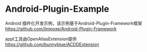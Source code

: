 # Android-Plugin-Example
Android 插件化开发示例，该示例基于Android-Plugin-Framework框架 https://github.com/limpoxe/Android-Plugin-Framework

appt工具由OpenAtlasExtension提供 https://github.com/bunnyblue/ACDDExtension
